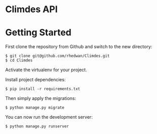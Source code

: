 
# Climdes API

# Getting Started

First clone the repository from Github and switch to the new directory:

    $ git clone git@github.com/rhedwan/Climdes.git
    $ cd Climdes

Activate the virtualenv for your project.

Install project dependencies:

    $ pip install -r requirements.txt


Then simply apply the migrations:

    $ python manage.py migrate


You can now run the development server:

    $ python manage.py runserver

